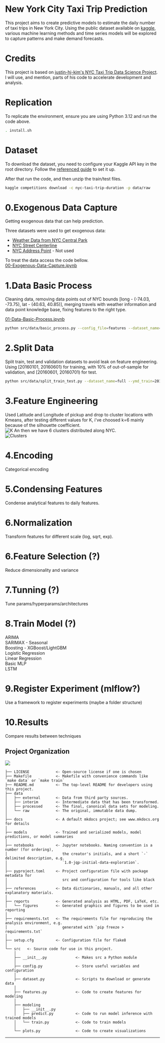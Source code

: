 # New York City Taxi Trip Prediction

This project aims to create predictive models to estimate the daily number of taxi trips in New York City. Using the public dataset available on [kaggle](https://www.kaggle.com/c/nyc-taxi-trip-duration), various machine learning methods and time series models will be explored to capture patterns and make demand forecasts.

# Credits
This project is based on [justin-hj-kim's NYC Taxi Trip Data Science Project](https://github.com/justin-hj-kim/NYCtaxi_data_science). I will use, and mention, parts of his code to accelerate development and analysis.

# Replication
To replicate the environment, ensure you are using Python 3.12 and run the code above.

``` bash
. install.sh
```

# Dataset
To download the dataset, you need to configure your Kaggle API key in the root directory. Follow the [referenced guide](https://www.kaggle.com/discussions/general/156610) to set it up.

After that run the code, and then unzip the train/test files.

```bash
kaggle competitions download -c nyc-taxi-trip-duration -p data/raw
```

# 0.Exogenous Data Capture
Getting exogenous data that can help prediction.  

Three datasets were used to get exogenous data:  
- [Weather Data from NYC Central Park](https://www.weather.gov/wrh/Climate?wfo=okx)  
- [NYC Street Centerline](https://data.cityofnewyork.us/City-Government/NYC-Street-Centerline-CSCL-/exjm-f27b)  
- [NYC Address Point](https://data.cityofnewyork.us/City-Government/NYC-Address-Points/g6pj-hd8k) - Not used

To treat the data access the code bellow.  
[00-Exogenous-Data-Capture.ipynb](notebooks/00-Exogenous-Data-Capture.ipynb)

# 1.Data Basic Process
Cleaning data, removing data points out of NYC bounds [long - (-74.03, -73.75), lat - (40.63, 40.85)], merging travels with weather information and data point knowledge base, fixing features to the right type.

[01-Data-Basic-Process.ipynb](notebooks/01-Data-Basic-Process.ipynb)

```bash
python src/data/basic_process.py --config_file=features --dataset_name=full
```

# 2.Split Data
Split train, test and validation datasets to avoid leak on feature engineering. Using [20160101, 20160601) for training, with 10% of out-of-sample for validation, and [20160601, 20160701) for test.

```bash
python src/data/split_train_test.py --dataset_name=full --ymd_train=20160101 --ymd_test=20160601
```

# 3.Feature Engineering
Used Latitude and Longitude of pickup and drop to cluster locations with Kmeans, after testing different values for K, i've choosed k=6 mainly because of the silhouette coefficient.  
![K](reports/figures/kmeans.png)
An then we have 6 clusters distributed along NYC.  
![Clusters](reports/figures/geographic_kmeans_clusters.png)

# 4.Encoding
Categorical encoding

# 5.Condensing Features
Condense analytical features to daily features.  


# 6.Normalization
Transform features for different scale (log, sqrt, exp).  

# 6.Feature Selection (?)
Reduce dimensionality and variance


# 7.Tunning (?)
Tune params/hyperparams/architectures

# 8.Train Model (?)
ARIMA  
SARIMAX - Seasonal  
Boosting - XGBoost/LightGBM  
Logistic Regression  
Linear Regression  
Basic MLP  
LSTM  

# 9.Register Experiment (mlflow?)
Use a framework to register experiments (maybe a folder structure)

# 10.Results
Compare results between techniques


## Project Organization

<a target="_blank" href="https://cookiecutter-data-science.drivendata.org/">
    <img src="https://img.shields.io/badge/CCDS-Project%20template-328F97?logo=cookiecutter" />
</a>



```
├── LICENSE            <- Open-source license if one is chosen
├── Makefile           <- Makefile with convenience commands like `make data` or `make train`
├── README.md          <- The top-level README for developers using this project.
├── data
│   ├── external       <- Data from third party sources.
│   ├── interim        <- Intermediate data that has been transformed.
│   ├── processed      <- The final, canonical data sets for modeling.
│   └── raw            <- The original, immutable data dump.
│
├── docs               <- A default mkdocs project; see www.mkdocs.org for details
│
├── models             <- Trained and serialized models, model predictions, or model summaries
│
├── notebooks          <- Jupyter notebooks. Naming convention is a number (for ordering),
│                         the creator's initials, and a short `-` delimited description, e.g.
│                         `1.0-jqp-initial-data-exploration`.
│
├── pyproject.toml     <- Project configuration file with package metadata for 
│                         src and configuration for tools like black
│
├── references         <- Data dictionaries, manuals, and all other explanatory materials.
│
├── reports            <- Generated analysis as HTML, PDF, LaTeX, etc.
│   └── figures        <- Generated graphics and figures to be used in reporting
│
├── requirements.txt   <- The requirements file for reproducing the analysis environment, e.g.
│                         generated with `pip freeze > requirements.txt`
│
├── setup.cfg          <- Configuration file for flake8
│
└── src   <- Source code for use in this project.
    │
    ├── __init__.py             <- Makes src a Python module
    │
    ├── config.py               <- Store useful variables and configuration
    │
    ├── dataset.py              <- Scripts to download or generate data
    │
    ├── features.py             <- Code to create features for modeling
    │
    ├── modeling                
    │   ├── __init__.py 
    │   ├── predict.py          <- Code to run model inference with trained models          
    │   └── train.py            <- Code to train models
    │
    └── plots.py                <- Code to create visualizations
```

--------

